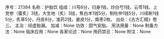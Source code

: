 序号：21384
名称：护胎饮
组成：川芎6分，归身1钱，炒白芍1钱，云苓1钱，上党参（蜜炙）3钱，大生地（炙）3钱，焦白术1钱5分，制杜仲1钱5分，川续断1钱5分，炙草5分，丹皮8分，淮药2钱，姜皮1分，南枣2枚。
出处：《古方汇精》卷三。
主治：经虚胎漏。
加减：None
功效：固气安胎。
用法用量：None
制备方法：None
临床应用：None
各家论述：None
用药禁忌：None
附注：None
